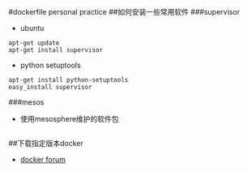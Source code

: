 #dockerfile personal practice
##如何安装一些常用软件
###supervisor
- ubuntu
```shell
apt-get update
apt-get install supervisor
```

- python setuptools
```
apt-get install python-setuptools
easy_install supervisor
```

###mesos
- 使用mesosphere维护的软件包
```

```

##下载指定版本docker
- [docker forum](https://forums.docker.com/t/how-can-i-install-a-specific-version-of-the-docker-engine/1993/6)
